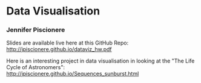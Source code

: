 # Data Visualisation
### Jennifer Piscionere

Slides are available live here at this GitHub Repo:
http://jpiscionere.github.io/dataviz_hw.pdf
<br>

Here is an interesting project in data visualisation in looking at the "The Life Cycle of Astronomers":
http://jpiscionere.github.io/Sequences_sunburst.html
